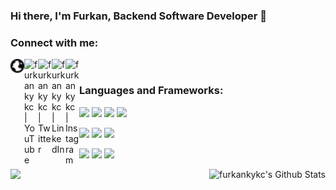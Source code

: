 ### Hi there, I'm Furkan, Backend Software Developer 👋

### Connect with me:
[<img align="left" alt="furkankykc.com" width="22px" src="https://raw.githubusercontent.com/iconic/open-iconic/master/svg/globe.svg" />][website]
[<img align="left" alt="furkankykc | YouTube" width="22px" src="https://cdn.jsdelivr.net/npm/simple-icons@3.4.0/icons/discord.svg" />][discord]
[<img align="left" alt="furkankykc | Twitter" width="22px" src="https://cdn.jsdelivr.net/npm/simple-icons@v3/icons/twitter.svg" />][twitter]
[<img align="left" alt="furkankykc | LinkedIn" width="22px" src="https://cdn.jsdelivr.net/npm/simple-icons@v3/icons/linkedin.svg" />][linkedin]
[<img align="left" alt="furkankykc | Instagram" width="22px" src="https://cdn.jsdelivr.net/npm/simple-icons@v3/icons/instagram.svg" />][instagram]
<br />

### Languages and Frameworks:

[<img src="https://img.shields.io/badge/c++%20-%2300599C.svg?&style=for-the-badge&logo=c%2B%2B&ogoColor=white"/>][website]
[<img src="https://img.shields.io/badge/c%23%20-%23239120.svg?&style=for-the-badge&logo=c-sharp&logoColor=white"/>][website]
[<img src="https://img.shields.io/badge/java-%23ED8B00.svg?&style=for-the-badge&logo=java&logoColor=white"/>][website]
[<img src="https://img.shields.io/badge/python%20-%2314354C.svg?&style=for-the-badge&logo=python&logoColor=white"/>][website]
<br/>

[<img src="https://img.shields.io/badge/spring%20-%236DB33F.svg?&style=for-the-badge&logo=spring&logoColor=white"/>][website]
[<img src="https://img.shields.io/badge/mysql-%2300f.svg?&style=for-the-badge&logo=mysql&logoColor=white"/>][website]
[<img src="https://img.shields.io/badge/bootstrap%20-%23563D7C.svg?&style=for-the-badge&logo=bootstrap&logoColor=white"/>][website]
<br/>

[<img src="https://img.shields.io/badge/nginx%20-%23009639.svg?&style=for-the-badge&logo=nginx&logoColor=white"/>][website]
[<img src="https://img.shields.io/badge/django%20-%23092E20.svg?&style=for-the-badge&logo=django&logoColor=white"/>][website]
[<img src="https://img.shields.io/badge/vuejs%20-%2335495e.svg?&style=for-the-badge&logo=vue.js&logoColor=%234FC08D"/>][website]
<br/>

<img align="right" alt="furkankykc's Github Stats" src="https://github-readme-stats.vercel.app/api?username=furkankykc&show_icons=true&hide_border=true&include_all_commits=true&count_private=true&layout=default" />
<img align="left" src="https://github-readme-stats.vercel.app/api/top-langs/?username=furkankykc" />

<br/>






[website]: https://furkankykc.me
[twitter]: https://twitter.com/furkankykc
[youtube]: https://youtube.com/furkankykc
[instagram]: https://instagram.com/furkankykc
[linkedin]: https://linkedin.com/in/furkankykc
[discord]: https://linkedin.com/in/furkankykc 
